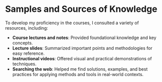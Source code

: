 # Samples and Sources of Knowledge

To develop my proficiency in the courses, I consulted a variety of resources, including:

- **Course lectures and notes**: Provided foundational knowledge and key concepts.
- **Lecture slides**: Summarized important points and methodologies for easy reference.
- **Instructional videos**: Offered visual and practical demonstrations of techniques.
- **Searching the web**: Helped me find solutions, examples, and best practices for applying methods and tools in real-world contexts.
